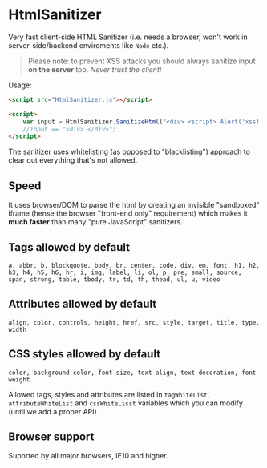 # HtmlSanitizer

Very fast client-side HTML Sanitizer (i.e. needs a browser, won't work in server-side/backend enviroments like `Node` etc.).

> Please note: to prevent XSS attacks you should always sanitize input **on the server** too. *Never trust the client!*

Usage:

```html
<script src="HtmlSanitizer.js"></script>

<script>
    var input = HtmlSanitizer.SanitizeHtml("<div> <script> Alert('xss!'); </script> </div>");
    //input == "<div> </div>";
</script>
```

The sanitizer uses [whitelisting](https://en.wikipedia.org/wiki/Whitelisting) (as opposed to "blacklisting") approach to clear out everything that's not allowed.

## Speed

It uses browser/DOM to parse the html by creating an invisible "sandboxed" iframe (hense the browser "front-end only" requirement) which makes it **much faster** than many "pure JavaScript" sanitizers.

## Tags allowed by default

`a, abbr, b, blockquote, body, br, center, code, div, em, font, h1, h2, h3, h4, h5, h6, hr, i, img, label, li, ol, p, pre, small, source, span, strong, table, tbody, tr, td, th, thead, ul, u, video`

## Attributes allowed by default

`align, color, controls, height, href, src, style, target, title, type, width`

## CSS styles allowed by default

`color, background-color, font-size, text-align, text-decoration, font-weight`

Allowed tags, styles and attributes are listed in `tagWhiteList`, `attributeWhiteList` and `cssWhiteLisst` variables which you can modify (until we add a proper API).

## Browser support

Suported by all major browsers, IE10 and higher.
